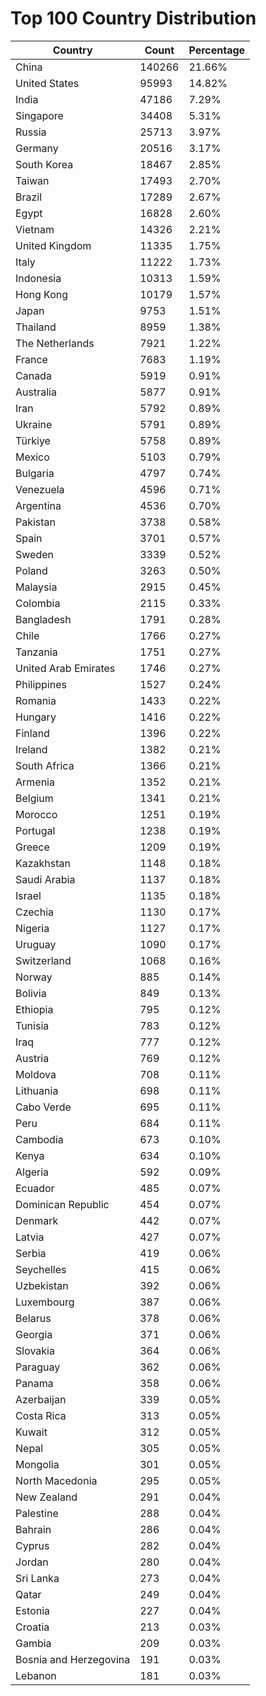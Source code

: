 # Top 100 Country Distribution
| Country | Count | Percentage |
|----|----|----|
| China | 140266 | 21.66% |
| United States | 95993 | 14.82% |
| India | 47186 | 7.29% |
| Singapore | 34408 | 5.31% |
| Russia | 25713 | 3.97% |
| Germany | 20516 | 3.17% |
| South Korea | 18467 | 2.85% |
| Taiwan | 17493 | 2.70% |
| Brazil | 17289 | 2.67% |
| Egypt | 16828 | 2.60% |
| Vietnam | 14326 | 2.21% |
| United Kingdom | 11335 | 1.75% |
| Italy | 11222 | 1.73% |
| Indonesia | 10313 | 1.59% |
| Hong Kong | 10179 | 1.57% |
| Japan | 9753 | 1.51% |
| Thailand | 8959 | 1.38% |
| The Netherlands | 7921 | 1.22% |
| France | 7683 | 1.19% |
| Canada | 5919 | 0.91% |
| Australia | 5877 | 0.91% |
| Iran | 5792 | 0.89% |
| Ukraine | 5791 | 0.89% |
| Türkiye | 5758 | 0.89% |
| Mexico | 5103 | 0.79% |
| Bulgaria | 4797 | 0.74% |
| Venezuela | 4596 | 0.71% |
| Argentina | 4536 | 0.70% |
| Pakistan | 3738 | 0.58% |
| Spain | 3701 | 0.57% |
| Sweden | 3339 | 0.52% |
| Poland | 3263 | 0.50% |
| Malaysia | 2915 | 0.45% |
| Colombia | 2115 | 0.33% |
| Bangladesh | 1791 | 0.28% |
| Chile | 1766 | 0.27% |
| Tanzania | 1751 | 0.27% |
| United Arab Emirates | 1746 | 0.27% |
| Philippines | 1527 | 0.24% |
| Romania | 1433 | 0.22% |
| Hungary | 1416 | 0.22% |
| Finland | 1396 | 0.22% |
| Ireland | 1382 | 0.21% |
| South Africa | 1366 | 0.21% |
| Armenia | 1352 | 0.21% |
| Belgium | 1341 | 0.21% |
| Morocco | 1251 | 0.19% |
| Portugal | 1238 | 0.19% |
| Greece | 1209 | 0.19% |
| Kazakhstan | 1148 | 0.18% |
| Saudi Arabia | 1137 | 0.18% |
| Israel | 1135 | 0.18% |
| Czechia | 1130 | 0.17% |
| Nigeria | 1127 | 0.17% |
| Uruguay | 1090 | 0.17% |
| Switzerland | 1068 | 0.16% |
| Norway | 885 | 0.14% |
| Bolivia | 849 | 0.13% |
| Ethiopia | 795 | 0.12% |
| Tunisia | 783 | 0.12% |
| Iraq | 777 | 0.12% |
| Austria | 769 | 0.12% |
| Moldova | 708 | 0.11% |
| Lithuania | 698 | 0.11% |
| Cabo Verde | 695 | 0.11% |
| Peru | 684 | 0.11% |
| Cambodia | 673 | 0.10% |
| Kenya | 634 | 0.10% |
| Algeria | 592 | 0.09% |
| Ecuador | 485 | 0.07% |
| Dominican Republic | 454 | 0.07% |
| Denmark | 442 | 0.07% |
| Latvia | 427 | 0.07% |
| Serbia | 419 | 0.06% |
| Seychelles | 415 | 0.06% |
| Uzbekistan | 392 | 0.06% |
| Luxembourg | 387 | 0.06% |
| Belarus | 378 | 0.06% |
| Georgia | 371 | 0.06% |
| Slovakia | 364 | 0.06% |
| Paraguay | 362 | 0.06% |
| Panama | 358 | 0.06% |
| Azerbaijan | 339 | 0.05% |
| Costa Rica | 313 | 0.05% |
| Kuwait | 312 | 0.05% |
| Nepal | 305 | 0.05% |
| Mongolia | 301 | 0.05% |
| North Macedonia | 295 | 0.05% |
| New Zealand | 291 | 0.04% |
| Palestine | 288 | 0.04% |
| Bahrain | 286 | 0.04% |
| Cyprus | 282 | 0.04% |
| Jordan | 280 | 0.04% |
| Sri Lanka | 273 | 0.04% |
| Qatar | 249 | 0.04% |
| Estonia | 227 | 0.04% |
| Croatia | 213 | 0.03% |
| Gambia | 209 | 0.03% |
| Bosnia and Herzegovina | 191 | 0.03% |
| Lebanon | 181 | 0.03% |
